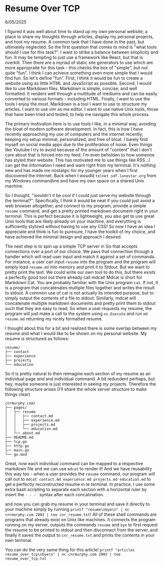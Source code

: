 # Resume Over TCP
6/05/2025

I figured it was well about time to stand up my own personal website; a place to share my thoughts through articles, display my personal projects, and host my resume.
A common task that I have done in the past, but ultimately neglected. So the first question that comes to mind is "what tools should I use for this task?". I want to strike
a balance between simplicity and fun. It may be tempting to just use a framework like React, but that is overkill. Then there are a myriad of static site generators to use
which are more appropraite for this task - this checks the box of "simple", but not quite "fun". I think I can achieve something even more simple that I would find fun.
So let's define "fun". First, I think it would be fun to create a website using as little HTML and JavaScript as possible. Second, I would like to use Markdown files.
Markdown is simple, concise, and well formatted. It renders well through a multitude of mediums and can be easily converted to various formats - including HTML.
Finally, I want to use the tools I enjoy the most. Markdown is a tool I want to use to structure my articles. I want to use vim as me editor. I want to use native Unix tools,
those that have been tried and tested, to help me navigate this whole process.

The primary motivation here is to use tools I like, in a minimal way, avoiding the bloat of modern software development. In fact, this is how I have recently approaching
my use of computers and the internet recently; keeping my setup minimal, personalized, and free of bloat. I barely find myself on social media apps due to the proliferation
of noise. Even things like Youtube I try to avoid because of the amount of "content" that I don't care about that is forced into my feed. I'm even beholden to how someone
has styled their website. This has motivated me to use things like RSS...I can get the information I need and want right from my terminal. It's nothing new and has made
me nostalgic for my younger years when I first discovered the internet. Back when I woudld `telnet sdf.lonestar.org` from my Windows commandline and have my own space
on a shared Unix machine.

So I thought, "wouldn't it be cool if I could just serve my website through the terminal?". Specifically, I think it would be neat if you could just avoid a web browser altogether,
and connect to my program, provide a simple `resume` command, and get a pretty printed markdown document right in your terminal. This is perfect because it is lightweight, you also
get to use great Unix tools that are likely already on your machine, and everything is sufficiently stylized without having to use any CSS! So now I have an idea I appreciate and think
is fun to puresure, I have the toolkit of my choice, and have achieved the minimal design and approach I desired.

The next step is to spin up a simple TCP server in Go that accepts connections over a port of our choice. We pass that connection through a handler which will read
user input and match it against a set of commands. For instance, a user can input `resume` into the program and the program will simply load `resume.md` into memory
and print it to Stdout. But we want to pretty print the text. We could write our own tool to do this, but there exists a perfectly good tool out there already call mdcat!
Mdcat is short for Markdown Cat. You are probably familiar with the Unix program `cat`. If not, it is a program that concatenates multiple files together and writes the result
to stdout. A common use of cat is not actually its intended purpose, but to simply output the contents of a file to stdout. Similarly, mdcat will concatenate multiple markdown
documents and pretty print them to stdout such that they are easy to read. So when a user requests my resume, the program will just make a call to the system using `os.Execute` and
run `md resume.md` returning my nicely formatted resume.

I thought about this for a bit and realized there is some overlap between my resume and what I would like to be shown on my personal website. My resume is structured as follows:

```
resume/
├── contact
├── experience
├── projects
└── education
```

So it is pretty natural to then reimagine each section of my resume as an individual page *and* and individual command. A bit redundent perhaps, but hey, maybe
someone is just interested in seeing my projects. Therefore the following structure arises (I'll share the whole server structure to make things clear)

```
cnrmurphy.com/
├── pages/
│   ├── resume
│   │   ├── contact.md
│   │   ├── experience.md
│   │   ├── projects.md
│   │   └── education.md
│   └── about.md
├── README.md
├── tcp.go
├── http.go
├── main.go
└── go.mod
```

Great, now each individual command can be mapped to a respective markdown file and we can use `mdcat` to render it! And we have reusability this way too - when 
a user provides the `resume` command, our program will call out to `mdcat contact.md experience.md projects.md education.md` to get a perfectly reconstructed resume
in te terminal. In practice, I use some extra bash scripting to separate each section with a horizontal ruler by insert the `- - - ` syntax after each concatination.

and now you can grab my resume in your terminal and save it directly to your machine simply by running `printf "resume\nbye\n" | nc cnrmurphy.com 2003 | tee cnr_resume.txt`!
All of these shell commands are programs that already exist on Unix like machines. It connects the program running on my server, outputs the commands `resume` and `bye` to first
request the resume to be printed to stdout and then disconnect from the server, and finally it saves the output to `cnr_resume.txt` and prints the contents in your own terminal.

You can do the very same thing for this article!
`printf "articles resume_over_tcp\nbye\n" | nc cnrmurphy.com 2003 | tee resume_over_tcp.txt`
